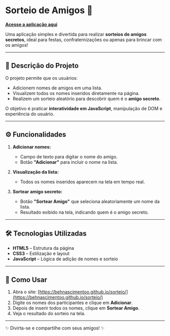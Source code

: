 # Sorteio de Amigos 🎉

[**Acesse a aplicação aqui**](https://behnascimentoo.github.io/sorteio/)  

Uma aplicação simples e divertida para realizar **sorteios de amigos secretos**, ideal para festas, confraternizações ou apenas para brincar com os amigos!  

---

## 📝 Descrição do Projeto

O projeto permite que os usuários:  
- Adicionem nomes de amigos em uma lista.  
- Visualizem todos os nomes inseridos diretamente na página.  
- Realizem um sorteio aleatório para descobrir quem é o **amigo secreto**.  

O objetivo é praticar **interatividade em JavaScript**, manipulação de DOM e experiência do usuário.

---

## ⚙️ Funcionalidades

1. **Adicionar nomes:**  
   - Campo de texto para digitar o nome do amigo.  
   - Botão **"Adicionar"** para incluir o nome na lista.  

2. **Visualização da lista:**  
   - Todos os nomes inseridos aparecem na tela em tempo real.  

3. **Sortear amigo secreto:**  
   - Botão **"Sortear Amigo"** que seleciona aleatoriamente um nome da lista.  
   - Resultado exibido na tela, indicando quem é o amigo secreto.

---

## 🛠 Tecnologias Utilizadas

- **HTML5** – Estrutura da página  
- **CSS3** – Estilização e layout  
- **JavaScript** – Lógica de adição de nomes e sorteio  

---

## 📌 Como Usar

1. Abra o site: [https://behnascimentoo.github.io/sorteio/](https://behnascimentoo.github.io/sorteio/)  
2. Digite os nomes dos participantes e clique em **Adicionar**.  
3. Depois de inserir todos os nomes, clique em **Sortear Amigo**.  
4. Veja o resultado do sorteio na tela.  

---


✨ Divirta-se e compartilhe com seus amigos! ✨
